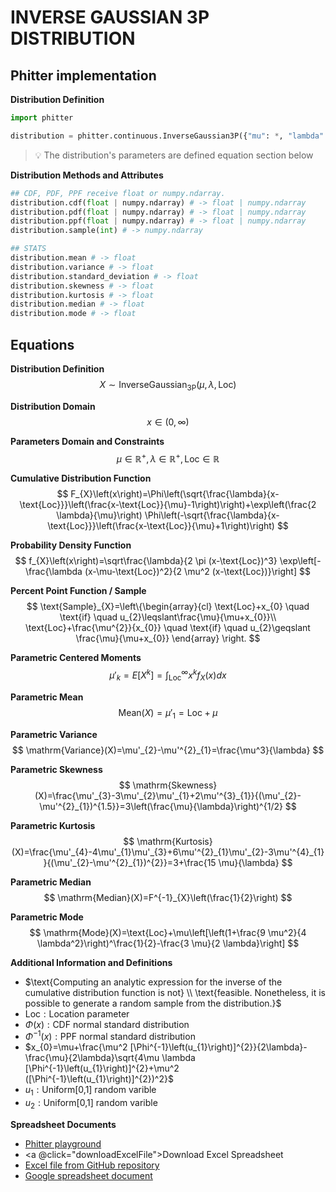 # INVERSE GAUSSIAN 3P DISTRIBUTION

## Phitter implementation

**Distribution Definition**

```python
import phitter

distribution = phitter.continuous.InverseGaussian3P({"mu": *, "lambda": *, "loc": *})
```

> 💡 The distribution's parameters are defined equation section below

**Distribution Methods and Attributes**

```python
## CDF, PDF, PPF receive float or numpy.ndarray.
distribution.cdf(float | numpy.ndarray) # -> float | numpy.ndarray
distribution.pdf(float | numpy.ndarray) # -> float | numpy.ndarray
distribution.ppf(float | numpy.ndarray) # -> float | numpy.ndarray
distribution.sample(int) # -> numpy.ndarray

## STATS
distribution.mean # -> float
distribution.variance # -> float
distribution.standard_deviation # -> float
distribution.skewness # -> float
distribution.kurtosis # -> float
distribution.median # -> float
distribution.mode # -> float
```

## Equations

**Distribution Definition**
$$ X\sim\mathrm{InverseGaussian_{3P}}\left(\mu,\lambda,\text{Loc}\right) $$

**Distribution Domain**
$$ x\in\left(0,\infty\right) $$

**Parameters Domain and Constraints**
$$ \mu\in\mathbb{R}^{+}, \lambda\in\mathbb{R}^{+}, \text{Loc}\in\mathbb{R} $$

**Cumulative Distribution Function**
$$ F_{X}\left(x\right)=\Phi\left(\sqrt{\frac{\lambda}{x-\text{Loc}}}\left(\frac{x-\text{Loc}}{\mu}-1\right)\right)+\exp\left(\frac{2 \lambda}{\mu}\right) \Phi\left(-\sqrt{\frac{\lambda}{x-\text{Loc}}}\left(\frac{x-\text{Loc}}{\mu}+1\right)\right) $$

**Probability Density Function**
$$ f_{X}\left(x\right)=\sqrt\frac{\lambda}{2 \pi (x-\text{Loc})^3} \exp\left[-\frac{\lambda (x-\mu-\text{Loc})^2}{2 \mu^2 (x-\text{Loc})}\right] $$

**Percent Point Function / Sample**
$$ \text{Sample}_{X}=\left\{\begin{array}{cl} \text{Loc}+x_{0} \quad \text{if} \quad u_{2}\leqslant\frac{\mu}{\mu+x_{0}}\\ \text{Loc}+\frac{\mu^{2}}{x_{0}} \quad \text{if} \quad u_{2}\geqslant \frac{\mu}{\mu+x_{0}} \end{array} \right. $$

**Parametric Centered Moments**
$$ \mu'_{k}=E[X^k]=\int_{\text{Loc}}^{\infty }x^{k}f_{X}\left(x\right)dx $$

**Parametric Mean**
$$ \mathrm{Mean}(X)=\mu'_{1}=\text{Loc}+\mu $$

**Parametric Variance**
$$ \mathrm{Variance}(X)=\mu'_{2}-\mu'^{2}_{1}=\frac{\mu^3}{\lambda} $$

**Parametric Skewness**
$$ \mathrm{Skewness}(X)=\frac{\mu'_{3}-3\mu'_{2}\mu'_{1}+2\mu'^{3}_{1}}{(\mu'_{2}-\mu'^{2}_{1})^{1.5}}=3\left(\frac{\mu}{\lambda}\right)^{1/2} $$

**Parametric Kurtosis**
$$ \mathrm{Kurtosis}(X)=\frac{\mu'_{4}-4\mu'_{1}\mu'_{3}+6\mu'^{2}_{1}\mu'_{2}-3\mu'^{4}_{1}}{(\mu'_{2}-\mu'^{2}_{1})^{2}}=3+\frac{15 \mu}{\lambda} $$

**Parametric Median**
$$ \mathrm{Median}(X)=F^{-1}_{X}\left(\frac{1}{2}\right) $$

**Parametric Mode**
$$ \mathrm{Mode}(X)=\text{Loc}+\mu\left[\left(1+\frac{9 \mu^2}{4 \lambda^2}\right)^\frac{1}{2}-\frac{3 \mu}{2 \lambda}\right] $$

**Additional Information and Definitions**
- $\text{Computing an analytic expression for the inverse of the cumulative distribution function is not} \\ \text{feasible. Nonetheless, it is possible to generate a random sample from the distribution.}$
- $\text{Loc}:\text{Location parameter}$
- $\Phi\left(x\right):\text{CDF normal standard distribution}$
- $\Phi^{-1}\left(x\right):\text{PPF normal standard distribution}$
- $x_{0}=\mu+\frac{\mu^2 [\Phi^{-1}\left(u_{1}\right)]^{2}}{2\lambda}-\frac{\mu}{2\lambda}\sqrt{4\mu \lambda [\Phi^{-1}\left(u_{1}\right)]^{2}+\mu^2 ([\Phi^{-1}\left(u_{1}\right)]^{2})^2}$
- $u_{1}:\text{Uniform[0,1] random varible}$
- $u_{2}:\text{Uniform[0,1] random varible}$

**Spreadsheet Documents**

-   [Phitter playground](https://phitter.io/distributions/continuous/inverse_gaussian_3p)
-   <a @click="downloadExcelFile">Download Excel Spreadsheet</a>
-   [Excel file from GitHub repository](https://github.com/phitter-core/phitter-files/blob/main/continuous/inverse_gaussian_3p.xlsx)
-   [Google spreadsheet document](https://docs.google.com/spreadsheets/d/1wkcSlXnUdMe4by2N9nPA_Cdsz3D0kHL7MVchsjl_CTQ)

<script setup>
const downloadExcelFile = function() {
    const fileId = "inverse_gaussian_3p";
    const url = `https://raw.githubusercontent.com/phitter-core/phitter-files/main/continuous/${fileId}.xlsx`;
    const link = document.createElement("a");
    link.href = url;
    link.setAttribute("download", `${fileId}.xlsx`);
    document.body.appendChild(link);
    link.click();
    document.body.removeChild(link);
};
</script>

<style module>
a {
  cursor: pointer;
}
</style>

    